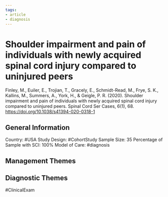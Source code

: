 ```yaml
---
tags:
- article
- diagnosis
---
```


# Shoulder impairment and pain of individuals with newly acquired spinal cord injury compared to uninjured peers
Finley, M., Euiler, E., Trojian, T., Gracely, E., Schmidt-Read, M., Frye, S. K., Kallins, M., Summers, A., York, H., & Geigle, P. R. (2020). Shoulder impairment and pain of individuals with newly acquired spinal cord injury compared to uninjured peers. Spinal Cord Ser Cases, 6(1), 68. https://doi.org/10.1038/s41394-020-0318-1 

## General Information
Country: #USA 
Study Design: #CohortStudy 
Sample Size: 35
Percentage of Sample with SCI: 100%
Model of Care: #diagnosis

## Management Themes


## Diagnostic Themes
#ClinicalExam 